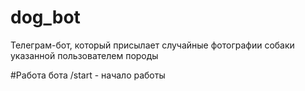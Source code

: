 # dog_bot

Телеграм-бот, который присылает случайные фотографии собаки указанной пользователем породы

#Работа бота
/start - начало работы


